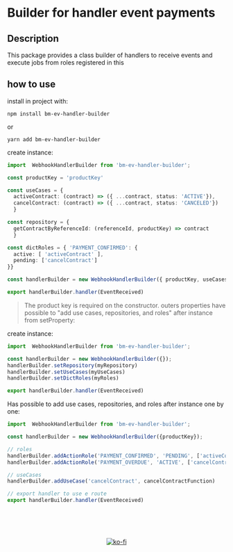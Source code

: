 # Builder for handler event payments

## Description

This package provides a class builder of handlers to receive events and execute jobs from roles registered in this

## how to use

install in project with:

```bach
npm install bm-ev-handler-builder
```

or

```bach
yarn add bm-ev-handler-builder
```

create instance:

```TypeScript
import  WebhookHandlerBuilder from 'bm-ev-handler-builder';

const productKey = 'productKey'

const useCases = {
  activeContract: (contract) => ({ ...contract, status: 'ACTIVE'}),
  cancelContract: (contract) => ({ ...contract, status: 'CANCELED'})
  }

const repository = {
  getContractByReferenceId: (referenceId, productKey) => contract
  }

const dictRoles = { 'PAYMENT_CONFIRMED': {
  active: [ 'activeContract' ],
  pending: ['cancelContract']
}}

const handlerBuilder = new WebhookHandlerBuilder({ productKey, useCases, repository, dictRoles });

export handlerBuilder.handler(EventReceived)
```

> The product key is required on the constructor. outers properties have possible to "add use cases, repositories, and roles" after instance from setProperty:

create instance:

```TypeScript
import  WebhookHandlerBuilder from 'bm-ev-handler-builder';

const handlerBuilder = new WebhookHandlerBuilder({});
handlerBuilder.setRepository(myRepository)
handlerBuilder.setUseCases(myUseCases)
handlerBuilder.setDictRoles(myRoles)

export handlerBuilder.handler(EventReceived)
```

Has possible to add use cases, repositories, and roles after instance one by one:

```TypeScript
import  WebhookHandlerBuilder from 'bm-ev-handler-builder';

const handlerBuilder = new WebhookHandlerBuilder({productKey});

// roles
handlerBuilder.addActionRole('PAYMENT_CONFIRMED', 'PENDING', ['activeContract'])
handlerBuilder.addActionRole('PAYMENT_OVERDUE', 'ACTIVE', ['cancelContract'])

// useCases
handlerBuilder.addUseCase('cancelContract', cancelContractFunction)

// export handler to use e route
export handlerBuilder.handler(EventReceived)
```

<div align='center'> <br ><br ><br >
		
[![ko-fi](https://ko-fi.com/img/githubbutton_sm.svg)](https://ko-fi.com/N4N2DC6XA)
		
</div>
